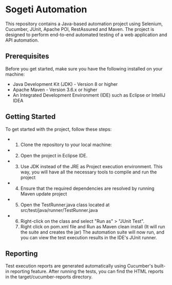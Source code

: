 # Sogeti Automation 
This repository contains a Java-based automation project using Selenium, Cucumber, JUnit, Apache POI, RestAssured and Maven. The project is designed to perform end-to-end automated testing of a web application and API automation.

## Prerequisites
Before you get started, make sure you have the following installed on your machine:

* Java Development Kit (JDK) - Version 8 or higher
* Apache Maven - Version 3.6.x or higher
* An Integrated Development Environment (IDE) such as Eclipse or IntelliJ IDEA

## Getting Started

To get started with the project, follow these steps:
   - 1.	Clone the repository to your local machine:
   - 2.	Open the project in Eclipse IDE.
   - 3.	Use JDK instead of the JRE as Project execution environment. This way, you will have all the necessary tools to compile and run the project
   - 4.	Ensure that the required dependencies are resolved by running Maven update project
   - 5.  Open the TestRunner.java class located at src/test/java/runner/TestRunner.java 
   - 6.	Right-click on the class and select "Run as" > "JUnit Test".
     7.	Right click on pom.xml file and Run as Maven clean install (It will run the suite and creates the jar)
The automation suite will now run, and you can view the test execution results in the IDE's JUnit runner.

## Reporting
Test execution reports are generated automatically using Cucumber's built-in reporting feature. After running the tests, you can find the HTML reports in the target/cucumber-reports directory.
